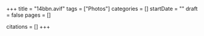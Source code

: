 +++
title = "14bbn.avif"
tags = ["Photos"]
categories = []
startDate = ""
draft = false
pages = []

citations = []
+++
